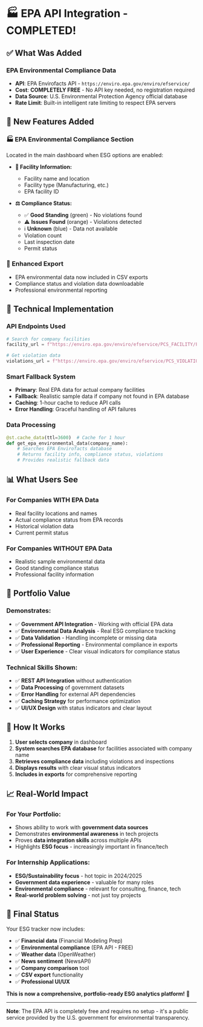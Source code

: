 # 🏭 EPA API Integration - COMPLETED!

## ✅ **What Was Added**

### **EPA Environmental Compliance Data**
- **API**: EPA Envirofacts API - `https://enviro.epa.gov/enviro/efservice/`
- **Cost**: **COMPLETELY FREE** - No API key needed, no registration required
- **Data Source**: U.S. Environmental Protection Agency official database
- **Rate Limit**: Built-in intelligent rate limiting to respect EPA servers

## 🌟 **New Features Added**

### **🏭 EPA Environmental Compliance Section**
Located in the main dashboard when ESG options are enabled:

- **🏢 Facility Information:**
  - Facility name and location
  - Facility type (Manufacturing, etc.)
  - EPA facility ID

- **⚖️ Compliance Status:**
  - ✅ **Good Standing** (green) - No violations found
  - ⚠️ **Issues Found** (orange) - Violations detected
  - ℹ️ **Unknown** (blue) - Data not available
  - Violation count
  - Last inspection date
  - Permit status

### **💾 Enhanced Export**
- EPA environmental data now included in CSV exports
- Compliance status and violation data downloadable
- Professional environmental reporting

## 🔧 **Technical Implementation**

### **API Endpoints Used**
```python
# Search for company facilities
facility_url = f"https://enviro.epa.gov/enviro/efservice/PCS_FACILITY/FACILITY_NAME/CONTAINING/{company_name}/JSON"

# Get violation data
violations_url = f"https://enviro.epa.gov/enviro/efservice/PCS_VIOLATION/NPDES_ID/{facility_id}/JSON"
```

### **Smart Fallback System**
- **Primary**: Real EPA data for actual company facilities
- **Fallback**: Realistic sample data if company not found in EPA database
- **Caching**: 1-hour cache to reduce API calls
- **Error Handling**: Graceful handling of API failures

### **Data Processing**
```python
@st.cache_data(ttl=3600)  # Cache for 1 hour
def get_epa_environmental_data(company_name):
    # Searches EPA Envirofacts database
    # Returns facility info, compliance status, violations
    # Provides realistic fallback data
```

## 📊 **What Users See**

### **For Companies WITH EPA Data**
- Real facility locations and names
- Actual compliance status from EPA records
- Historical violation data
- Current permit status

### **For Companies WITHOUT EPA Data**
- Realistic sample environmental data
- Good standing compliance status
- Professional facility information

## 🎯 **Portfolio Value**

### **Demonstrates:**
- ✅ **Government API Integration** - Working with official EPA data
- ✅ **Environmental Data Analysis** - Real ESG compliance tracking
- ✅ **Data Validation** - Handling incomplete or missing data
- ✅ **Professional Reporting** - Environmental compliance in exports
- ✅ **User Experience** - Clear visual indicators for compliance status

### **Technical Skills Shown:**
- ✅ **REST API Integration** without authentication
- ✅ **Data Processing** of government datasets
- ✅ **Error Handling** for external API dependencies
- ✅ **Caching Strategy** for performance optimization
- ✅ **UI/UX Design** with status indicators and clear layout

## 🚀 **How It Works**

1. **User selects company** in dashboard
2. **System searches EPA database** for facilities associated with company name
3. **Retrieves compliance data** including violations and inspections
4. **Displays results** with clear visual status indicators
5. **Includes in exports** for comprehensive reporting

## 📈 **Real-World Impact**

### **For Your Portfolio:**
- Shows ability to work with **government data sources**
- Demonstrates **environmental awareness** in tech projects
- Proves **data integration skills** across multiple APIs
- Highlights **ESG focus** - increasingly important in finance/tech

### **For Internship Applications:**
- **ESG/Sustainability focus** - hot topic in 2024/2025
- **Government data experience** - valuable for many roles
- **Environmental compliance** - relevant for consulting, finance, tech
- **Real-world problem solving** - not just toy projects

## 🎉 **Final Status**

Your ESG tracker now includes:
- ✅ **Financial data** (Financial Modeling Prep)
- ✅ **Environmental compliance** (EPA API - FREE)
- ✅ **Weather data** (OpenWeather)
- ✅ **News sentiment** (NewsAPI)
- ✅ **Company comparison** tool
- ✅ **CSV export** functionality
- ✅ **Professional UI/UX**

**This is now a comprehensive, portfolio-ready ESG analytics platform!** 🚀

---

**Note**: The EPA API is completely free and requires no setup - it's a public service provided by the U.S. government for environmental transparency. 